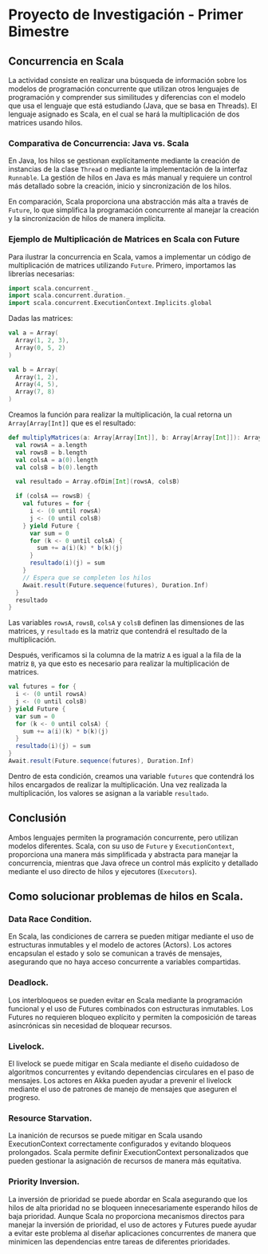 # Proyecto de Investigación - Primer Bimestre
## Concurrencia en Scala

La actividad consiste en realizar una búsqueda de información sobre los modelos de programación concurrente que utilizan otros lenguajes de programación y comprender sus similitudes y diferencias con el modelo que usa el lenguaje que está estudiando (Java, que se basa en Threads). El lenguaje asignado es Scala, en el cual se hará la multiplicación de dos matrices usando hilos.

### Comparativa de Concurrencia: Java vs. Scala

En Java, los hilos se gestionan explícitamente mediante la creación de instancias de la clase `Thread` o mediante la implementación de la interfaz `Runnable`. La gestión de hilos en Java es más manual y requiere un control más detallado sobre la creación, inicio y sincronización de los hilos.

En comparación, Scala proporciona una abstracción más alta a través de `Future`, lo que simplifica la programación concurrente al manejar la creación y la sincronización de hilos de manera implícita.

### Ejemplo de Multiplicación de Matrices en Scala con Future

Para ilustrar la concurrencia en Scala, vamos a implementar un código de multiplicación de matrices utilizando `Future`. Primero, importamos las librerías necesarias:

```scala
import scala.concurrent._
import scala.concurrent.duration._
import scala.concurrent.ExecutionContext.Implicits.global
```

Dadas las matrices:

```scala
val a = Array(
  Array(1, 2, 3),
  Array(0, 5, 2)
)

val b = Array(
  Array(1, 2),
  Array(4, 5),
  Array(7, 8)
)
```

Creamos la función para realizar la multiplicación, la cual retorna un `Array[Array[Int]]` que es el resultado:

```scala
def multiplyMatrices(a: Array[Array[Int]], b: Array[Array[Int]]): Array[Array[Int]] = {
  val rowsA = a.length
  val rowsB = b.length
  val colsA = a(0).length
  val colsB = b(0).length

  val resultado = Array.ofDim[Int](rowsA, colsB)

  if (colsA == rowsB) {
    val futures = for {
      i <- (0 until rowsA)
      j <- (0 until colsB)
    } yield Future {
      var sum = 0
      for (k <- 0 until colsA) {
        sum += a(i)(k) * b(k)(j)
      }
      resultado(i)(j) = sum
    }
    // Espera que se completen los hilos
    Await.result(Future.sequence(futures), Duration.Inf)
  }
  resultado
}
```

Las variables `rowsA`, `rowsB`, `colsA` y `colsB` definen las dimensiones de las matrices, y `resultado` es la matriz que contendrá el resultado de la multiplicación.

Después, verificamos si la columna de la matriz `A` es igual a la fila de la matriz `B`, ya que esto es necesario para realizar la multiplicación de matrices.

```scala
val futures = for {
  i <- (0 until rowsA)
  j <- (0 until colsB)
} yield Future {
  var sum = 0
  for (k <- 0 until colsA) {
    sum += a(i)(k) * b(k)(j)
  }
  resultado(i)(j) = sum
}
Await.result(Future.sequence(futures), Duration.Inf)
```

Dentro de esta condición, creamos una variable `futures` que contendrá los hilos encargados de realizar la multiplicación. Una vez realizada la multiplicación, los valores se asignan a la variable `resultado`.

## Conclusión

Ambos lenguajes permiten la programación concurrente, pero utilizan modelos diferentes. Scala, con su uso de `Future` y `ExecutionContext`, proporciona una manera más simplificada y abstracta para manejar la concurrencia, mientras que Java ofrece un control más explícito y detallado mediante el uso directo de hilos y ejecutores (`Executors`).

## Como solucionar problemas de hilos en Scala.


### Data Race Condition.


En Scala, las condiciones de carrera se pueden mitigar mediante el uso de estructuras inmutables y el modelo de actores (Actors). Los actores encapsulan el estado y solo se comunican a través de mensajes, asegurando que no haya acceso concurrente a variables compartidas.

### Deadlock.


Los interbloqueos se pueden evitar en Scala mediante la programación funcional y el uso de Futures combinados con estructuras inmutables. Los Futures no requieren bloqueo explícito y permiten la composición de tareas asincrónicas sin necesidad de bloquear recursos.

### Livelock.


El livelock se puede mitigar en Scala mediante el diseño cuidadoso de algoritmos concurrentes y evitando dependencias circulares en el paso de mensajes. Los actores en Akka pueden ayudar a prevenir el livelock mediante el uso de patrones de manejo de mensajes que aseguren el progreso.

### Resource Starvation.


La inanición de recursos se puede mitigar en Scala usando ExecutionContext correctamente configurados y evitando bloqueos prolongados. Scala permite definir ExecutionContext personalizados que pueden gestionar la asignación de recursos de manera más equitativa.

### **Priority Inversion**.


La inversión de prioridad se puede abordar en Scala asegurando que los hilos de alta prioridad no se bloqueen innecesariamente esperando hilos de baja prioridad. Aunque Scala no proporciona mecanismos directos para manejar la inversión de prioridad, el uso de actores y Futures puede ayudar a evitar este problema al diseñar aplicaciones concurrentes de manera que minimicen las dependencias entre tareas de diferentes prioridades.
